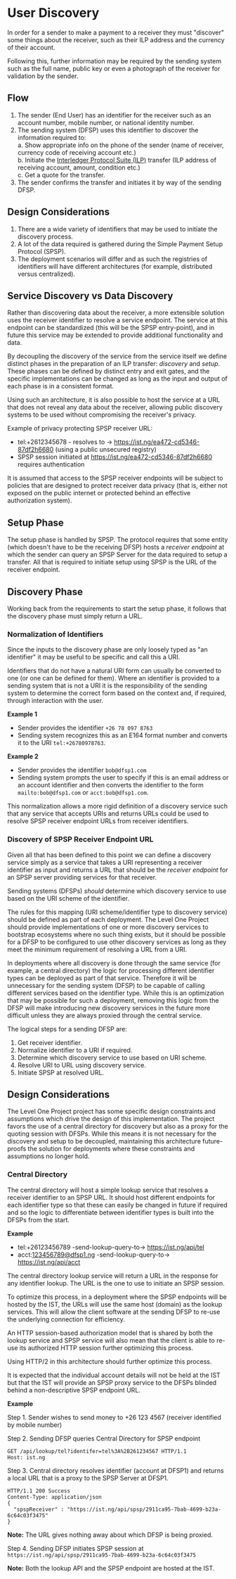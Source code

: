# User Discovery

In order for a sender to make a payment to a receiver they must "discover" some things about the receiver, such
as their ILP address and the currency of their account.

Following this, further information may be required by the sending system such as the full name, public key or
even a photograph of the receiver for validation by the sender.

## Flow

1. The sender (End User) has an identifier for the receiver such as an account number, mobile number, or national identity number.
2. The sending system (DFSP) uses this identifier to discover the information required to:   
  a. Show appropriate info on the phone of the sender (name of receiver, currency code of receiving account etc.)  
  b. Initiate the [Interledger Protocol Suite (ILP)](https://interledger.org/) transfer (ILP address of receiving account, amount, condition etc.)  
  c. Get a quote for the transfer.
3. The sender confirms the transfer and initiates it by way of the sending DFSP.

## Design Considerations

1. There are a wide variety of identifiers that may be used to initiate the discovery process.
2. A lot of the data required is gathered during the Simple Payment Setup Protocol (SPSP).
3. The deployment scenarios will differ and as such the registries of identifiers will have different architectures
(for example, distributed versus centralized).

## Service Discovery vs Data Discovery

Rather than discovering data about the receiver, a more extensible solution uses the receiver identifier to resolve a service endpoint. The service at this endpoint can be standardized (this will be the SPSP entry-point), and in
future this service may be extended to provide additional functionality and data.

By decoupling the discovery of the service from the service itself we define distinct phases in the preparation of an ILP transfer: *discovery* and *setup*.
These phases can be defined by distinct entry and exit gates, and the specific implementations can be changed as long as the input and output of each phase is in a consistent format.

Using such an architecture, it is also possible to host the service at a URL that does not reveal any data about the receiver, allowing public discovery systems to be used without compromising the receiver's privacy.

Example of privacy protecting SPSP receiver URL:
- tel:+2612345678 - resolves to -> https://ist.ng/ea472-cd5346-87df2h6680 (using a public unsecured registry)
- SPSP session initiated at https://ist.ng/ea472-cd5346-87df2h6680 requires authentication

It is assumed that access to the SPSP receiver endpoints will be subject to policies that are designed to protect receiver
data privacy (that is, either not exposed on the public internet or protected behind an effective authorization system).

## Setup Phase

The setup phase is handled by SPSP. The protocol requires that some entity (which doesn't have to be the receiving DFSP) hosts a _receiver endpoint_ at which the sender can query an SPSP Server for the data required to setup a transfer. All that is required to
initiate setup using SPSP is the URL of the receiver endpoint.

## Discovery Phase

Working back from the requirements to start the setup phase, it follows that the discovery phase must simply return a URL.

### Normalization of Identifiers

Since the inputs to the discovery phase are only loosely typed as "an identifier" it may be useful to be specific and call this a URI.

Identifiers that do not have a natural URI form can usually be converted to one (or one can be defined for them).
Where an identifier is provided to a sending system that is not a URI it is the responsibility of the sending system to determine the correct form based on the context and, if required, through interaction with the user.

**Example 1**

* Sender provides the identifier `+26 78 097 8763`
* Sending system recognizes this as an E164 format number and converts it to the URI `tel:+26780978763`.

**Example 2**

* Sender provides the identifier `bob@dfsp1.com`
* Sending system prompts the user to specify if this is an email address or an account identifier and then converts the identifier to the form `mailto:bob@dfsp1.com` or `acct:bob@dfsp1.com`.

This normalization allows a more rigid definition of a discovery service such that any service that accepts URIs and returns URLs could be used to resolve SPSP receiver endpoint URLs from receiver identifiers.

### Discovery of SPSP Receiver Endpoint URL

Given all that has been defined to this point we can define a discovery service simply as a service that takes a URI representing a receiver identifier as input and returns a URL that should be the _receiver endpoint_ for an SPSP server providing services for that receiver.

Sending systems (DFSPs) _should_ determine which discovery service to use based on the URI scheme of the identifier.

The rules for this mapping (URI scheme/identifier type to discovery service) should be defined as part of each deployment.
The Level One Project should provide implementations of one or more discovery services to bootstrap ecosystems where no such thing exists, but it should be possible for a DFSP to be configured to use other discovery services as long as they meet the minimum requirement of
resolving a URL from a URI.

In deployments where all discovery is done through the same service (for example, a central directory) the logic for processing different identifier types can be deployed as part of that service.
Therefore it will be unnecessary for the sending system (DFSP) to be capable
of calling different services based on the identifier type.
While this is an optimization that may be possible for such a deployment, removing this logic from the DFSP will make introducing new discovery services in the future more difficult unless they are always proxied through the central service.

The logical steps for a sending DFSP are:

1. Get receiver identifier.
2. Normalize identifier to a URI if required.
3. Determine which discovery service to use based on URI scheme.
4. Resolve URI to URL using discovery service.
5. Initiate SPSP at resolved URL.

## Design Considerations

The Level One Project project has some specific design constraints and assumptions which drive the design of this implementation. The project
favors the use of a central directory for discovery but also as a proxy for the quoting session with DFSPs. While this means it is not
necessary for the discovery and setup to be decoupled, maintaining this architecture future-proofs the solution for deployments where
these constraints and assumptions no longer hold.

### Central Directory

The central directory will host a simple lookup service that resolves a receiver identifier to an SPSP URL.
It should host different endpoints for each identifier type so that these can easily be changed in future if required and so the logic to differentiate between identifier types is built into the DFSPs from the start.

**Example**
 * tel:+26123456789 -send-lookup-query-to-> https://ist.ng/api/tel
 * acct:123456789@dfsp1.ng -send-lookup-query-to-> https://ist.ng/api/acct

The central directory lookup service will return a URL in the response for any identifier lookup. The URL is the one to use to initiate an SPSP session.

To optimize this process, in a deployment where the SPSP endpoints will be hosted by the IST, the URLs will use the same host (domain) as the lookup services. This will allow the client software at the sending DFSP to re-use the underlying connection for efficiency.

An HTTP session-based authorization model that is shared by both the lookup service and SPSP service will also mean that the client
is able to re-use its authorized HTTP session further optimizing this process.

Using HTTP/2 in this architecture should further optimize this process.

It is expected that the individual account details will not be held at the IST but that the IST will provide an SPSP proxy service to
the DFSPs blinded behind a non-descriptive SPSP endpoint URL.

**Example**

Step 1. Sender wishes to send money to +26 123 4567 (receiver identified by mobile number)

Step 2. Sending DFSP queries Central Directory for SPSP endpoint
```http
GET /api/lookup/tel?identifer=tel%3A%2B261234567 HTTP/1.1
Host: ist.ng
```
Step 3. Central directory resolves identifier (account at DFSP1) and returns a local URL that is a proxy to the SPSP Server at DFSP1.
```http
HTTP/1.1 200 Success
Content-Type: application/json
{
  "spspReceiver" : "https://ist.ng/api/spsp/2911ca95-7bab-4699-b23a-6c64c03f3475"
}
```
**Note:** The URL gives nothing away about which DFSP is being proxied.

Step 4. Sending DFSP initiates SPSP session at `https://ist.ng/api/spsp/2911ca95-7bab-4699-b23a-6c64c03f3475`

**Note:** Both the lookup API and the SPSP endpoint are hosted at the IST.
